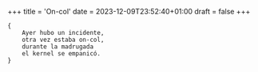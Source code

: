 +++
title = 'On-col'
date = 2023-12-09T23:52:40+01:00
draft = false
+++

	{
		Ayer hubo un incidente,
		otra vez estaba on-col,
		durante la madrugada
		el kernel se empanicó.
	}
